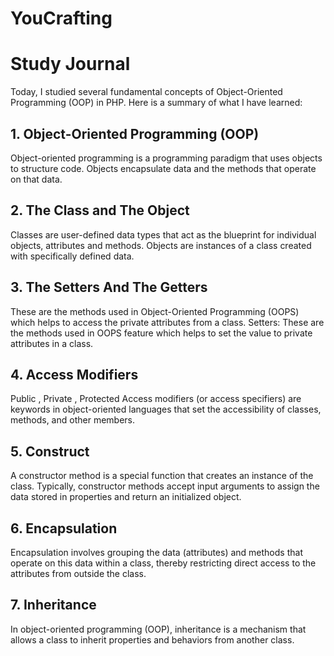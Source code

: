 # YouCrafting


# Study Journal

Today, I studied several fundamental concepts of Object-Oriented Programming (OOP) in PHP. Here is a summary of what I have learned:

## 1. Object-Oriented Programming (OOP)

Object-oriented programming is a programming paradigm that uses objects to structure code. Objects encapsulate data and the methods that operate on that data.

## 2. The Class and The Object

Classes are user-defined data types that act as the blueprint for individual objects, attributes and methods. Objects are instances of a class created with specifically defined data.

## 3. The Setters And The Getters

 These are the methods used in Object-Oriented Programming (OOPS) which helps to access the private attributes from a class. Setters: These are the methods used in OOPS feature which helps to set the value to private attributes in a class.

## 4. Access Modifiers 

Public , Private , Protected
Access modifiers (or access specifiers) are keywords in object-oriented languages that set the accessibility of classes, methods, and other members.

## 5. Construct 

A constructor method is a special function that creates an instance of the class. Typically, constructor methods accept input arguments to assign the data stored in properties and return an initialized object.

## 6. Encapsulation

Encapsulation involves grouping the data (attributes) and methods that operate on this data within a class, thereby restricting direct access to the attributes from outside the class.


## 7. Inheritance

In object-oriented programming (OOP), inheritance is a mechanism that allows a class to inherit properties and behaviors from another class.